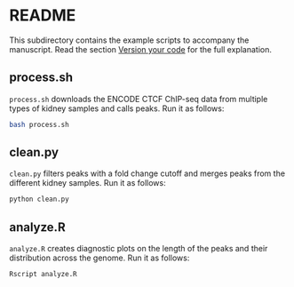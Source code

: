 # README

This subdirectory contains the example scripts to accompany the manuscript.
Read the section [Version your code][version] for the full explanation.

[version]: https://www.authorea.com/users/5990/articles/17489/_show_article#article-paragraph-version__minus__your__minus__code__dot__tex-landing-welcome

## process.sh

`process.sh` downloads the ENCODE CTCF ChIP-seq data from multiple types of kidney samples and calls peaks.
Run it as follows:

```bash
bash process.sh
```

## clean.py

`clean.py` filters peaks with a fold change cutoff and merges peaks from the different kidney samples.
Run it as follows:

```bash
python clean.py
```

## analyze.R

`analyze.R` creates diagnostic plots on the length of the peaks and their distribution across the genome.
Run it as follows:

```bash
Rscript analyze.R
```

